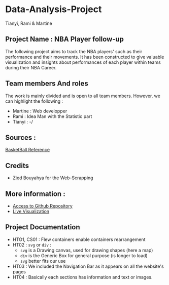 # Data-Analysis-Project
Tianyi, Rami & Martine

## Project Name : NBA Player follow-up
The following project aims to track the NBA players' such as their performance and their movements. It has been constructed to give valuable visualization and insights about performances of each player within teams during their NBA Career.

## Team members And roles
The work is mainly divided and is open to all team members. However, we can highlight the following : 
- Martine : Web developper
- Rami : Idea Man with the Statistic part
- Tianyi : -/
## Sources : 
[BasketBall Reference](https://www.basketball-reference.com/)

## Credits
- Zied Bouyahya for the Web-Scrapping

## More information : 
- [Access to Github Repository](https://github.com/KanadaGeese/Data-Visualization-Project)
- [Live Visualization]()

## Project Documentation

- HTO1, CS01 : Flew containers enable containers rearrangement
- HT02 : ```svg``` or ```div``` : 
    - ```svg``` is a Drawing canvas, used for drawing shapes (here a map)
    - ```div``` is the Generic Box for general purpose (is longer to load)
    - ```svg``` better fits our use
- HT03 : We included the Navigation Bar as it appears on all the website's pages
- HT04 : Basically each sections has information and text or images.
